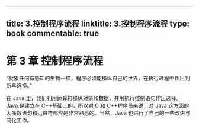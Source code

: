 
---
title: 3.控制程序流程
linktitle: 3.控制程序流程
type: book
commentable: true
---

# 第 3 章 控制程序流程

“就象任何有感知的生物一样，程序必须能操纵自己的世界，在执行过程中作出判断与选择。”

在 Java 里，我们利用运算符操纵对象和数据，并用执行控制语句作出选择。Java 是建立在 C++基础上的，所以对 C 和 C++程序员来说，对 Java 这方面的大多数语句和运算符都应是非常熟悉的。当然，Java 也进行了自己的一些改进与简化工作。

    